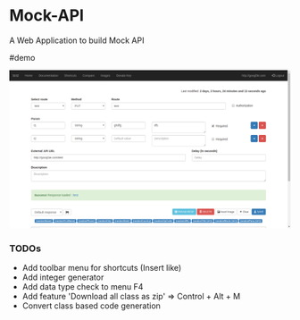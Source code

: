 # Mock-API

A Web Application to build Mock API

#demo

![screenshot.png](https://raw.githubusercontent.com/theapache64/Mock-API/master/screenshot.png)


### TODOs

- Add toolbar menu for shortcuts (Insert like)
- Add integer generator
- Add data type check to menu F4
- Add feature 'Download all class as zip' => Control + Alt + M
- Convert class based code generation 



